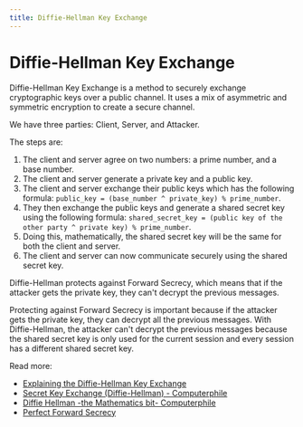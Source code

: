 ```yaml
---
title: Diffie-Hellman Key Exchange
---
```


# Diffie-Hellman Key Exchange

Diffie-Hellman Key Exchange is a method to securely exchange cryptographic keys over a public channel. It uses a mix of
asymmetric and symmetric encryption to create a secure channel.

We have three parties: Client, Server, and Attacker.

The steps are:

1. The client and server agree on two numbers: a prime number, and a base number.
2. The client and server generate a private key and a public key.
3. The client and server exchange their public keys which has the following formula:
   `public_key = (base_number ^ private_key) % prime_number`.
4. They then exchange the public keys and generate a shared secret key using the following formula:
   `shared_secret_key = (public key of the other party ^ private key) % prime_number`.
5. Doing this, mathematically, the shared secret key will be the same for both the client and server.
6. The client and server can now communicate securely using the shared secret key.

Diffie-Hellman protects against Forward Secrecy, which means that if the attacker gets the private key, they can't
decrypt the previous messages.

Protecting against Forward Secrecy is important because if the attacker gets the private key, they can decrypt all the
previous messages. With Diffie-Hellman, the attacker can't decrypt the previous messages because the shared secret key
is only used for the current session and every session has a different shared secret key.

Read more:

- [Explaining the Diffie-Hellman Key Exchange](https://www.youtube.com/watch?v=pa4osob1XOk)
- [Secret Key Exchange (Diffie-Hellman) - Computerphile](https://www.youtube.com/watch?v=NmM9HA2MQGI)
- [Diffie Hellman -the Mathematics bit- Computerphile](https://www.youtube.com/watch?v=Yjrfm_oRO0w)
- [Perfect Forward Secrecy](https://www.youtube.com/watch?v=IkM3R-KDu44)
